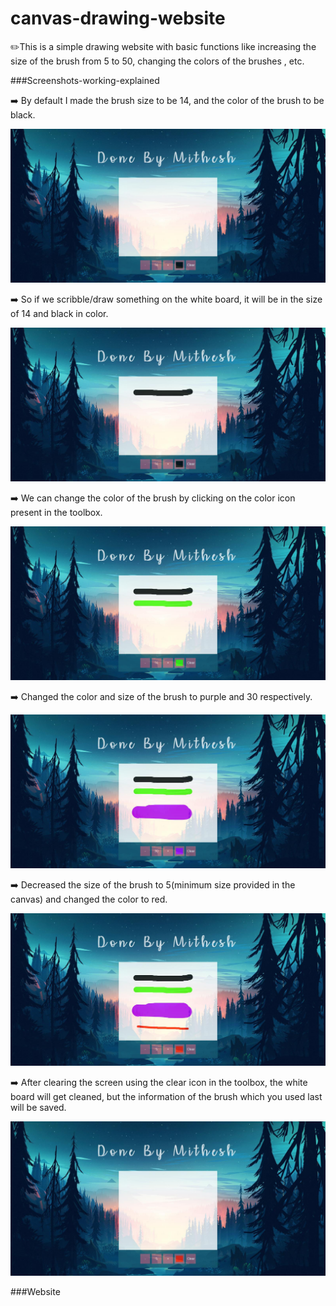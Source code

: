 # canvas-drawing-website
✏️This is a simple drawing website with basic functions like increasing the size of the brush from 5 to 50, changing the colors of the brushes , etc.
 
###Screenshots-working-explained

➡️ By default I made the brush size to be 14, and the color of the brush to be black. 

![screenshots](https://github.com/Mithesh14/canvas-drawing-website/blob/main/images/image1.jpg)

➡️ So if we scribble/draw something on the white board, it will be in the size of 14 and black in color.

![screenshots](https://github.com/Mithesh14/canvas-drawing-website/blob/main/images/image2.jpg)

➡️ We can change the color of the brush by clicking on the color icon present in the toolbox.

![screenshots](https://github.com/Mithesh14/canvas-drawing-website/blob/main/images/image3.jpg)

➡️ Changed the color and size of the brush to purple and 30 respectively.

![screenshots](https://github.com/Mithesh14/canvas-drawing-website/blob/main/images/image4.jpg)

➡️ Decreased the size of the brush to 5(minimum size provided in the canvas) and changed the color to red.

![screenshots](https://github.com/Mithesh14/canvas-drawing-website/blob/main/images/image5.jpg)

➡️ After clearing the screen using the clear icon in the toolbox, the white board will get cleaned, but the information of the brush which you used last will be saved. 

![screenshots](https://github.com/Mithesh14/canvas-drawing-website/blob/main/images/image6.jpg)

###Website
